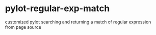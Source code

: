 # pylot-regular-exp-match
customized pylot searching and returning a match of regular expression from page source
